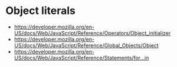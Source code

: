 # Object literals

- https://developer.mozilla.org/en-US/docs/Web/JavaScript/Reference/Operators/Object_initializer
- https://developer.mozilla.org/en-US/docs/Web/JavaScript/Reference/Global_Objects/Object
- https://developer.mozilla.org/en-US/docs/Web/JavaScript/Reference/Statements/for...in

